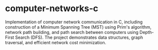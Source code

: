 # computer-networks-c
Implementation of computer network communication in C,  including construction of a Minimum Spanning Tree (MST) using Prim's algorithm,  network path building, and path search between computers using Depth-First Search (DFS).  The project demonstrates data structures, graph traversal,  and efficient network cost minimization.
